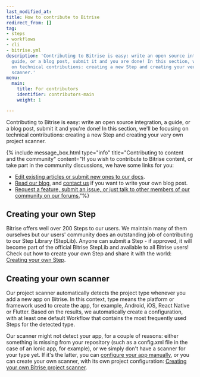 ```yaml
---
last_modified_at: 
title: How to contribute to Bitrise
redirect_from: []
tag:
- steps
- workflows
- cli
- bitrise.yml
description: 'Contributing to Bitrise is easy: write an open source integration, a
  guide, or a blog post, submit it and you are done! In this section, we will be focusing
  on technical contributions: creating a new Step and creating your very own project
  scanner.'
menu:
  main:
    title: For contributors
    identifier: contributors-main
    weight: 1

---
```

Contributing to Bitrise is easy: write an open source integration, a guide, or a blog post, submit it and you're done! In this section, we'll be focusing on technical contributions: creating a new Step and creating your very own project scanner.

{% include message_box.html type="info" title="Contributing to content and the community" content="If you wish to contribute to Bitrise content, or take part in the community discussions, we have some links for you:

* [Edit existing articles or submit new ones to our docs](https://github.com/bitrise-io/devcenter/).
* [Read our blog](https://blog.bitrise.io/), and [contact us](https://www.bitrise.io/contact) if you want to write your own blog post.
* [Request a feature, submit an issue, or just talk to other members of our community on our forums.](https://discuss.bitrise.io/)"%}

## Creating your own Step

Bitrise offers well over 200 Steps to our users. We maintain many of them ourselves but our users' community does an outstanding job of contributing to our Step Library (StepLib). Anyone can submit a Step - if approved, it will become part of the official Bitrise StepLib and available to all Bitrise users! Check out how to create your own Step and share it with the world: [Creating your own Step](/contributors/create-your-own-step/).

## Creating your own scanner

Our project scanner automatically detects the project type whenever you add a new app on Bitrise. In this context, type means the platform or framework used to create the app, for example, Android, iOS, React Native or Flutter. Based on the results, we automatically create a configuration, with at least one default Workflow that contains the most frequently used Steps for the detected type.

Our scanner might not detect your app, for a couple of reasons: either something is missing from your repository (such as a config.xml file in the case of an Ionic app, for example), or we simply don't have a scanner for your type yet. If it's the latter, you can [configure your app manually](/adding-a-new-app/#manual-project-configuration), or you can create your own scanner, with its own project configuration: [Creating your own Bitrise project scanner](/contributors/creating-your-own-bitrise-project-scanner/).